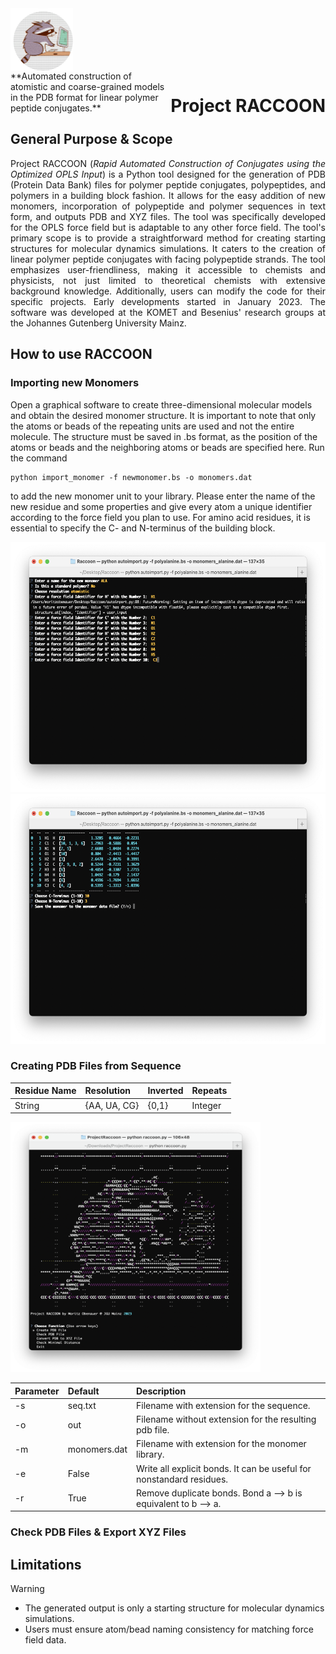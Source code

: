 <div>
<img style="display: flex" src="/screenshots/raccoon_logo_round.png" width="100" height="100">
<h1 style="float: right">Project RACCOON</h1> 
</div>
**Automated construction of atomistic and coarse-grained models in the PDB format for linear polymer peptide conjugates.**

## General Purpose & Scope
 <div align="justify">Project RACCOON (<i>Rapid Automated Construction of Conjugates using the Optimized OPLS Input</i>) is a Python tool designed for the generation of PDB (Protein Data Bank) files for polymer peptide conjugates, polypeptides, and polymers in a building block fashion. It allows for the easy addition of new monomers, incorporation of polypeptide and polymer sequences in text form, and outputs PDB and XYZ files.
The tool was specifically developed for the OPLS force field but is adaptable to any other force field. The tool's primary scope is to provide a straightforward method for creating starting structures for molecular dynamics simulations. It caters to the creation of linear polymer peptide conjugates with facing polypeptide strands. 
The tool emphasizes user-friendliness, making it accessible to chemists and physicists, not just limited to theoretical chemists with extensive background knowledge. Additionally, users can modify the code for their specific projects. Early developments started in January 2023. The software was developed at the KOMET and Besenius' research groups at the Johannes Gutenberg University Mainz.</div>

## How to use RACCOON

### Importing new Monomers

Open a graphical software to create three-dimensional molecular models and obtain the desired monomer structure. It is important to note that only the atoms or beads of the repeating units are used and not the entire molecule. The structure must be saved in .bs format, as the position of the atoms or beads and the neighboring atoms or beads are specified here. Run the command 
```
python import_monomer -f newmonomer.bs -o monomers.dat
```
to add the new monomer unit to your library. Please enter the name of the new residue and some properties and give every atom a unique identifier according to the force field you plan to use. For amino acid residues, it is essential to specify the C- and N-terminus of the building block.

<div>
<img style="display: inline-block" src="/screenshots/import1.png" width="600" height="400">
<img style="display: inline-block" src="/screenshots/import2.png" width="600" height="400">
</div>


### Creating PDB Files from Sequence

| Residue Name | Resolution   | Inverted | Repeats |
| :---         | :---         | :---     | :---    |
| String       | {AA, UA, CG} | {0,1}    | Integer |


<img style="display: inline-block" src="/screenshots/raccoon_main.png" width="400" height="400">


| Parameter | Default       |   Description |
| :---      | :---          | :---          |
| -s        | seq.txt       | Filename with extension for the sequence.                            |
| -o        | out           | Filename without extension for the resulting pdb file.               |
| -m        | monomers.dat  | Filename with extension for the monomer library.                     |
| -e        | False         | Write all explicit bonds. It can be useful for nonstandard residues. |
| -r        | True          | Remove duplicate bonds. Bond a --> b is equivalent to b --> a.       |

### Check PDB Files & Export XYZ Files

## Limitations

> [!WARNING]
> * The generated output is only a starting structure for molecular dynamics simulations.
> * Users must ensure atom/bead naming consistency for matching force field data.


